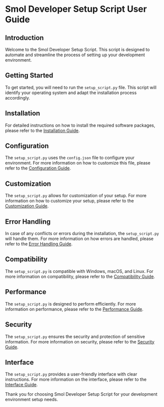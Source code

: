 # Smol Developer Setup Script User Guide

## Introduction
Welcome to the Smol Developer Setup Script. This script is designed to automate and streamline the process of setting up your development environment.

## Getting Started
To get started, you will need to run the `setup_script.py` file. This script will identify your operating system and adapt the installation process accordingly.

## Installation
For detailed instructions on how to install the required software packages, please refer to the [Installation Guide](docs/installation.md).

## Configuration
The `setup_script.py` uses the `config.json` file to configure your environment. For more information on how to customize this file, please refer to the [Configuration Guide](docs/configuration.md).

## Customization
The `setup_script.py` allows for customization of your setup. For more information on how to customize your setup, please refer to the [Customization Guide](docs/customization.md).

## Error Handling
In case of any conflicts or errors during the installation, the `setup_script.py` will handle them. For more information on how errors are handled, please refer to the [Error Handling Guide](docs/error_handling.md).

## Compatibility
The `setup_script.py` is compatible with Windows, macOS, and Linux. For more information on compatibility, please refer to the [Compatibility Guide](docs/compatibility.md).

## Performance
The `setup_script.py` is designed to perform efficiently. For more information on performance, please refer to the [Performance Guide](docs/performance.md).

## Security
The `setup_script.py` ensures the security and protection of sensitive information. For more information on security, please refer to the [Security Guide](docs/security.md).

## Interface
The `setup_script.py` provides a user-friendly interface with clear instructions. For more information on the interface, please refer to the [Interface Guide](docs/interface.md).

Thank you for choosing Smol Developer Setup Script for your development environment setup needs.